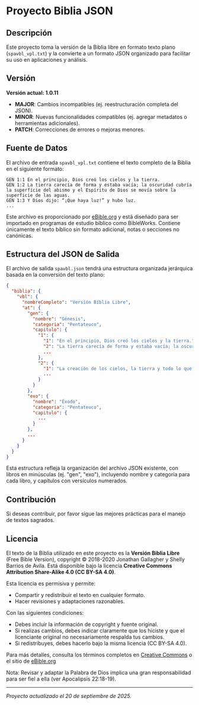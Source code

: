 # Proyecto Biblia JSON

## Descripción

Este proyecto toma la versión de la Biblia libre en formato texto plano (`spavbl_vpl.txt`) y la convierte a un formato JSON organizado para facilitar su uso en aplicaciones y análisis.

## Versión

**Versión actual: 1.0.11**

- **MAJOR**: Cambios incompatibles (ej. reestructuración completa del JSON).
- **MINOR**: Nuevas funcionalidades compatibles (ej. agregar metadatos o herramientas adicionales).
- **PATCH**: Correcciones de errores o mejoras menores.

## Fuente de Datos

El archivo de entrada `spavbl_vpl.txt` contiene el texto completo de la Biblia en el siguiente formato:

```
GEN 1:1 En el principio, Dios creó los cielos y la tierra.
GEN 1:2 La tierra carecía de forma y estaba vacía; la oscuridad cubría la superficie del abismo y el Espíritu de Dios se movía sobre la superficie de las aguas.
GEN 1:3 Y Dios dijo: “¡Que haya luz!” y hubo luz.
...
```

Este archivo es proporcionado por [eBible.org](https://ebible.org/details.php?id=spavbl) y está diseñado para ser importado en programas de estudio bíblico como BibleWorks. Contiene únicamente el texto bíblico sin formato adicional, notas o secciones no canónicas.

## Estructura del JSON de Salida

El archivo de salida `spavbl.json` tendrá una estructura organizada jerárquica basada en la conversión del texto plano:

```json
{
  "biblia": {
    "vbl": {
      "nombreCompleto": "Versión Bíblia Libre",
      "at": {
        "gen": {
          "nombre": "Génesis",
          "categoria": "Pentateuco",
          "capitulo": {
            "1": {
              "1": "En el principio, Dios creó los cielos y la tierra.",
              "2": "La tierra carecía de forma y estaba vacía; la oscuridad cubría la superficie del abismo y el Espíritu de Dios se movía sobre la superficie de las aguas.",
              ...
            },
            "2": {
              "1": "La creación de los cielos, la tierra y todo lo que hay en ellos quedó terminada.",
              ...
            }
          }
        },
        "exo": {
          "nombre": "Éxodo",
          "categoria": "Pentateuco",
          "capitulo": {
            ...
          }
        },
        ...
      }
    }
  }
}
```

Esta estructura refleja la organización del archivo JSON existente, con libros en minúsculas (ej. "gen", "exo"), incluyendo nombre y categoría para cada libro, y capítulos con versículos numerados.

## Contribución

Si deseas contribuir, por favor sigue las mejores prácticas para el manejo de textos sagrados.

## Licencia

El texto de la Biblia utilizado en este proyecto es la **Versión Biblia Libre** (Free Bible Version), copyright © 2018-2020 Jonathan Gallagher y Shelly Barrios de Avila. Está disponible bajo la licencia **Creative Commons Attribution Share-Alike 4.0 (CC BY-SA 4.0)**.

Esta licencia es permisiva y permite:

- Compartir y redistribuir el texto en cualquier formato.
- Hacer revisiones y adaptaciones razonables.

Con las siguientes condiciones:

- Debes incluir la información de copyright y fuente original.
- Si realizas cambios, debes indicar claramente que los hiciste y que el licenciante original no necesariamente respalda tus cambios.
- Si redistribuyes, debes hacerlo bajo la misma licencia (CC BY-SA 4.0).

Para más detalles, consulta los términos completos en [Creative Commons](https://creativecommons.org/licenses/by-sa/4.0/) o el sitio de [eBible.org](https://ebible.org/details.php?id=spavbl)

Nota: Revisar y adaptar la Palabra de Dios implica una gran responsabilidad para ser fiel a ella (ver Apocalipsis 22:18-19).

---

_Proyecto actualizado el 20 de septiembre de 2025._
